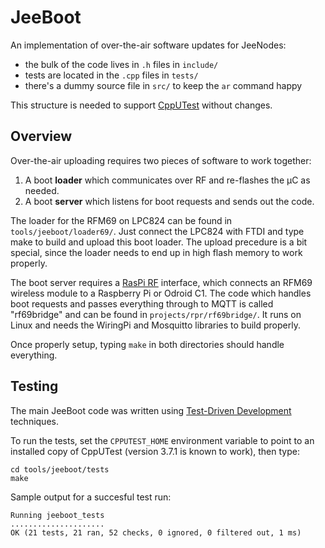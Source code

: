 # JeeBoot

An implementation of over-the-air software updates for JeeNodes:

* the bulk of the code lives in `.h` files in `include/`
* tests are located in the `.cpp` files in `tests/`
* there's a dummy source file in `src/` to keep the `ar` command happy

This structure is needed to support [CppUTest][1] without changes.

## Overview

Over-the-air uploading requires two pieces of software to work together:

1. A boot **loader** which communicates over RF and re-flashes the µC as needed.
2. A boot **server** which listens for boot requests and sends out the code.

The loader for the RFM69 on LPC824 can be found in `tools/jeeboot/loader69/`.
Just connect the LPC824 with FTDI and type make to build and upload this boot
loader. The upload precedure is a bit special, since the loader needs to end up
in high flash memory to work properly.

The boot server requires a [RasPi RF][3] interface, which connects an RFM69
wireless module to a Raspberry Pi or Odroid C1. The code which handles boot
requests and passes everything through to MQTT is called "rf69bridge" and
can be found in `projects/rpr/rf69bridge/`. It runs on Linux and needs the
WiringPi and Mosquitto libraries to build properly.

Once properly setup, typing `make` in both directories should handle everything.

## Testing

The main JeeBoot code was written using [Test-Driven Development][2] techniques.

To run the  tests, set the `CPPUTEST_HOME` environment variable to point to an
installed copy of CppUTest (version 3.7.1 is known to work), then type:

    cd tools/jeeboot/tests
    make

Sample output for a succesful test run:

    Running jeeboot_tests
    .....................
    OK (21 tests, 21 ran, 52 checks, 0 ignored, 0 filtered out, 1 ms)

[1]: http://cpputest.github.io
[2]: https://en.wikipedia.org/wiki/Test-driven_development
[3]: http://jeelabs.org/2015/05/20/rfm69-on-raspberry-pi/

